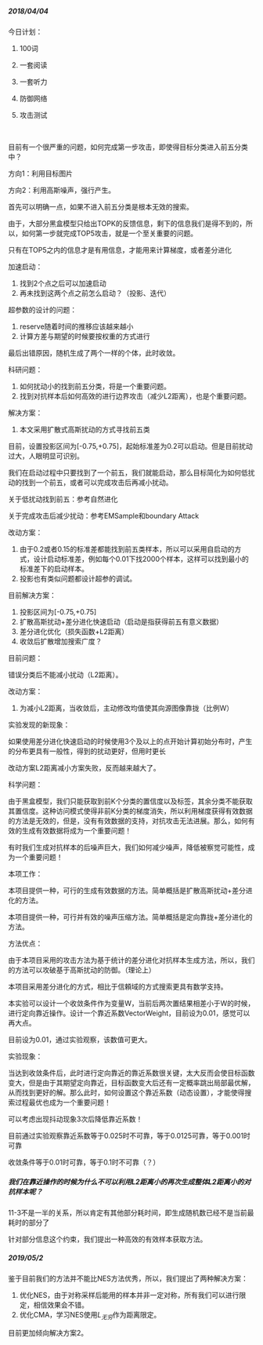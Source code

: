 

##### 2018/04/04

今日计划：

1. 100词

2. 一套阅读

3. 一套听力

4. 防御网络

5. 攻击测试

   ​

目前有一个很严重的问题，如何完成第一步攻击，即使得目标分类进入前五分类中？

方向1：利用目标图片

方向2：利用高斯噪声，强行产生。

首先可以明确一点，如果不进入前五分类是根本无效的搜索。

由于，大部分黑盒模型只给出TOPK的反馈信息，剩下的信息我们是得不到的，所以，如何第一步就完成TOP5攻击，就是一个至关重要的问题。

只有在TOP5之内的信息才是有用信息，才能用来计算梯度，或者差分进化

加速启动：

1. 找到2个点之后可以加速启动
2. 再未找到这两个点之前怎么启动？（投影、迭代）

超参数的设计的问题：

1. reserve随着时间的推移应该越来越小
2. 计算方差与期望的时候要按权重的方式进行

最后出错原因，随机生成了两个一样的个体，此时收敛。

科研问题：

1. 如何扰动小的找到前五分类，将是一个重要问题。
2. 找到对抗样本后如何高效的进行边界攻击（减少L2距离），也是个重要问题。

解决方案：

1. 本文采用扩散式高斯扰动的方式寻找前五类

目前，设置投影区间为[-0.75,+0.75]，起始标准差为0.2可以启动。但是目前扰动过大，人眼明显可识别。

我们在启动过程中只要找到了一个前五，我们就能启动，那么目标简化为如何低扰动的找到一个前五，或者可以完成攻击后再减小扰动。

关于低扰动找到前五：参考自然进化

关于完成攻击后减少扰动：参考EMSample和boundary Attack

改动方案：

1. 由于0.2或者0.15的标准差都能找到前五类样本，所以可以采用自启动的方式，设计启动标准差，例如每个0.01下找2000个样本，这样可以找到最小的标准差下的启动样本。
2. 投影也有类似问题都设计超参的调试。

目前解决方案：

1. 投影区间为[-0.75,+0.75]
2. 扩散高斯扰动+差分进化快速启动（启动是指获得前五有意义数据）
3. 差分进化优化（损失函数+L2距离）
4. 收敛后扩散增加搜索广度？

目前问题：

错误分类后不能减小扰动（L2距离）。

改动方案：

1. 为减小L2距离，当收敛后，主动修改均值使其向源图像靠拢（比例W）

实验发现的新现象：

如果使用差分进化快速启动的时候使用3个及以上的点开始计算初始分布时，产生的分布更具有一般性，得到的扰动更好，但用时更长

改动方案L2距离减小方案失败，反而越来越大了。



科学问题：

由于黑盒模型，我们只能获取到前K个分类的置信度以及标签，其余分类不能获取其置信度。这种访问模式使得非前K分类的梯度消失，所以利用梯度获得有效数据的方法是无效的，但是，没有有效数据的支持，对抗攻击无法进展。那么，如何有效的生成有效数据将成为一个重要问题！

有时我们生成对抗样本的后噪声巨大，我们如何减少噪声，降低被察觉可能性，成为一个重要问题！

本项工作：

本项目提供一种，可行的生成有效数据的方法。简单概括是扩散高斯扰动+差分进化的方法。

本项目提供一种，可行并有效的噪声压缩方法。简单概括是定向靠拢+差分进化的方法。

方法优点：

由于本项目采用的攻击方法为基于统计的差分进化对抗样本生成方法，所以，我们的方法可以攻破基于高斯扰动的防御。（理论上）

本项目采用差分进化的方式，相比于信頼域的方式搜索更具有数学支持。



本实验可以设计一个收敛条件作为变量W，当前后两次置结果相差小于W的时候，进行定向靠近操作。设计一个靠近系数VectorWeight，目前设为0.01，感觉可以再大点。

目前设为0.01，通过实验观察，该数值可更大。



实验现象：

当达到收敛条件后，此时进行定向靠近的靠近系数很关键，太大反而会使目标函数变大，但是由于其期望定向靠近，目标函数变大后还有一定概率跳出局部最优解，从而找到更好的解。那么此时，如何设置这个靠近系数（动态设置），才能使得搜索过程最优也成为一个重要问题！

可以考虑出现抖动现象3次后降低靠近系数！

目前通过实验观察靠近系数等于0.025时不可靠，等于0.0125可靠，等于0.001时可靠

收敛条件等于0.01时可靠，等于0.1时不可靠（？）

##### 我们在靠近操作的时候为什么不可以利用L2距离小的再次生成整体L2距离小的对抗样本呢？

11-3不是一半的关系，所以肯定有其他部分耗时间，即生成随机数已经不是当前最耗时的部分了

针对部分信息这个约束，我们提出一种高效的有效样本获取方法。



##### 2019/05/2

鉴于目前我们的方法并不能比NES方法优秀，所以，我们提出了两种解决方案：

1. 优化NES，由于对称采样后能用的样本并非一定对称，所有我们可以进行限定，相信效果会不错。
2. 优化CMA，学习NES使用$L_{无穷}$作为距离限定。

目前更加倾向解决方案2。